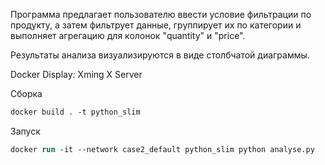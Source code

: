 Программа предлагает пользователю ввести условие фильтрации по продукту, а затем фильтрует данные, группирует их по
категории и выполняет агрегацию для колонок "quantity" и "price".

Результаты анализа визуализируются в виде столбчатой диаграммы.

Docker Display: Xming X Server

Сборка
```ps
docker build . -t python_slim
```

Запуск
```ps
docker run -it --network case2_default python_slim python analyse.py
```